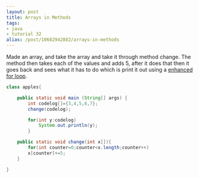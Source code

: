 ```yaml
---
layout: post
title: Arrays in Methods
tags:
- java
- tutorial 32
alias: /post/10682942882/arrays-in-methods
---
```

Made an array, and take the array and take it through method change. The method then takes each of the values and adds 5, after it does that then it goes back and sees what it has to do which is print it out using a [enhanced for loop](http://codelog.org/2011/09/26/enhanced-for-loop.html).
``` java
class apples{

    public static void main (String[] args) {
    	int codelog[]={3,4,5,6,7};
    	change(codelog);

    	for(int y:codelog)
    		System.out.println(y);
    	}

    public static void change(int x[]){
    	for(int counter=0;counter<x.length;counter++)
    	x[counter]+=5;
    }

}
```